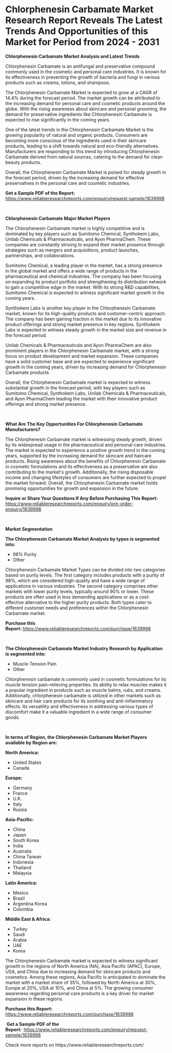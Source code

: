 <p><h1>Chlorphenesin Carbamate Market Research Report Reveals The Latest Trends And Opportunities of this Market for Period from 2024 - 2031</h1></p><p><strong>Chlorphenesin Carbamate Market Analysis and Latest Trends</strong></p>
<p><p>Chlorphenesin Carbamate is an antifungal and preservative compound commonly used in the cosmetic and personal care industries. It is known for its effectiveness in preventing the growth of bacteria and fungi in various products such as creams, lotions, and shampoos.</p><p>The Chlorphenesin Carbamate Market is expected to grow at a CAGR of 14.4% during the forecast period. The market growth can be attributed to the increasing demand for personal care and cosmetic products around the globe. With the rising awareness about skincare and personal grooming, the demand for preservative ingredients like Chlorphenesin Carbamate is expected to rise significantly in the coming years.</p><p>One of the latest trends in the Chlorphenesin Carbamate Market is the growing popularity of natural and organic products. Consumers are becoming more conscious of the ingredients used in their skincare products, leading to a shift towards natural and eco-friendly alternatives. Manufacturers are responding to this trend by introducing Chlorphenesin Carbamate derived from natural sources, catering to the demand for clean beauty products.</p><p>Overall, the Chlorphenesin Carbamate Market is poised for steady growth in the forecast period, driven by the increasing demand for effective preservatives in the personal care and cosmetic industries.</p></p>
<p><strong>Get a Sample PDF of the Report:&nbsp;</strong> <a href="https://www.reliableresearchreports.com/enquiry/request-sample/1639998">https://www.reliableresearchreports.com/enquiry/request-sample/1639998</a></p>
<p>&nbsp;</p>
<p><strong>Chlorphenesin Carbamate Major Market Players</strong></p>
<p><p>The Chlorphenesin Carbamate market is highly competitive and is dominated by key players such as Sumitomo Chemical, Synthokem Labs, Unilab Chemicals & Pharmaceuticals, and Ayon PharmaChem. These companies are constantly striving to expand their market presence through strategies such as mergers and acquisitions, product launches, partnerships, and collaborations.</p><p>Sumitomo Chemical, a leading player in the market, has a strong presence in the global market and offers a wide range of products in the pharmaceutical and chemical industries. The company has been focusing on expanding its product portfolio and strengthening its distribution network to gain a competitive edge in the market. With its strong R&D capabilities, Sumitomo Chemical is expected to witness significant market growth in the coming years.</p><p>Synthokem Labs is another key player in the Chlorphenesin Carbamate market, known for its high-quality products and customer-centric approach. The company has been gaining traction in the market due to its innovative product offerings and strong market presence in key regions. Synthokem Labs is expected to witness steady growth in the market size and revenue in the forecast period.</p><p>Unilab Chemicals & Pharmaceuticals and Ayon PharmaChem are also prominent players in the Chlorphenesin Carbamate market, with a strong focus on product development and market expansion. These companies have a solid customer base and are expected to experience significant growth in the coming years, driven by increasing demand for Chlorphenesin Carbamate products.</p><p>Overall, the Chlorphenesin Carbamate market is expected to witness substantial growth in the forecast period, with key players such as Sumitomo Chemical, Synthokem Labs, Unilab Chemicals & Pharmaceuticals, and Ayon PharmaChem leading the market with their innovative product offerings and strong market presence.</p></p>
<p>&nbsp;</p>
<p><strong>What Are The Key Opportunities For Chlorphenesin Carbamate Manufacturers?</strong></p>
<p><p>The Chlorphenesin Carbamate market is witnessing steady growth, driven by its widespread usage in the pharmaceutical and personal care industries. The market is expected to experience a positive growth trend in the coming years, supported by the increasing demand for skincare and haircare products. Rising awareness about the benefits of Chlorphenesin Carbamate in cosmetic formulations and its effectiveness as a preservative are also contributing to the market's growth. Additionally, the rising disposable income and changing lifestyles of consumers are further expected to propel the market forward. Overall, the Chlorphenesin Carbamate market holds promising opportunities for growth and expansion in the future.</p></p>
<p><strong>Inquire or Share Your Questions If Any Before Purchasing This Report:</strong> <a href="https://www.reliableresearchreports.com/enquiry/pre-order-enquiry/1639998">https://www.reliableresearchreports.com/enquiry/pre-order-enquiry/1639998</a></p>
<p>&nbsp;</p>
<p><strong>Market Segmentation</strong></p>
<p><strong>The Chlorphenesin Carbamate Market Analysis by types is segmented into:</strong></p>
<p><ul><li>98% Purity</li><li>Other</li></ul></p>
<p><p>Chlorphenesin Carbamate Market Types can be divided into two categories based on purity levels. The first category includes products with a purity of 98%, which are considered high-quality and have a wide range of applications in various industries. The second category comprises other markets with lower purity levels, typically around 90% or lower. These products are often used in less demanding applications or as a cost-effective alternative to the higher purity products. Both types cater to different customer needs and preferences within the Chlorphenesin Carbamate market.</p></p>
<p><strong>Purchase this Report:&nbsp;</strong><a href="https://www.reliableresearchreports.com/purchase/1639998">https://www.reliableresearchreports.com/purchase/1639998</a></p>
<p>&nbsp;</p>
<p><strong>The Chlorphenesin Carbamate Market Industry Research by Application is segmented into:</strong></p>
<p><ul><li>Muscle Tension Pain</li><li>Other</li></ul></p>
<p><p>Chlorphenesin carbamate is commonly used in cosmetic formulations for its muscle tension pain-relieving properties. Its ability to relax muscles makes it a popular ingredient in products such as muscle balms, rubs, and creams. Additionally, chlorphenesin carbamate is utilized in other markets such as skincare and hair care products for its soothing and anti-inflammatory effects. Its versatility and effectiveness in addressing various types of discomfort make it a valuable ingredient in a wide range of consumer goods.</p></p>
<p>&nbsp;</p>
<p><strong>In terms of Region, the Chlorphenesin Carbamate Market Players available by Region are:</strong></p>
<p>
    <p> <strong> North America: </strong>
        <ul>
            <li>United States</li>
            <li>Canada</li>
        </ul>
        </p> 
    <p> <strong> Europe: </strong>
        <ul>
            <li>Germany</li>
            <li>France</li>
            <li>U.K.</li>
            <li>Italy</li>
            <li>Russia</li>
        </ul>
        </p> 
    <p> <strong> Asia-Pacific: </strong>
        <ul>
            <li>China</li>
            <li>Japan</li>
            <li>South Korea</li>
            <li>India</li>
            <li>Australia</li>
            <li>China Taiwan</li>
            <li>Indonesia</li>
            <li>Thailand</li>
            <li>Malaysia</li>
        </ul>
        </p> 
    <p> <strong> Latin America: </strong>
        <ul>
            <li>Mexico</li>
            <li>Brazil</li>
            <li>Argentina Korea</li>
            <li>Colombia</li>
        </ul>
        </p> 
    <p> <strong> Middle East & Africa: </strong>
        <ul>
            <li>Turkey</li>
            <li>Saudi</li>
            <li>Arabia</li>
            <li>UAE</li>
            <li>Korea</li>
        </ul>
    </p>
    </p>
<p><p>The Chlorphenesin Carbamate market is expected to witness significant growth in the regions of North America (NA), Asia Pacific (APAC), Europe, USA, and China due to increasing demand for skincare products and cosmetics. Among these regions, Asia Pacific is anticipated to dominate the market with a market share of 35%, followed by North America at 30%, Europe at 20%, USA at 10%, and China at 5%. The growing consumer awareness regarding personal care products is a key driver for market expansion in these regions.</p></p>
<p><strong>Purchase this Report: </strong><a href="https://www.reliableresearchreports.com/purchase/1639998">https://www.reliableresearchreports.com/purchase/1639998</a></p>
<p>&nbsp;<strong>Get a Sample PDF of the Report:&nbsp;&nbsp;</strong><a href="https://www.reliableresearchreports.com/enquiry/request-sample/1639998">https://www.reliableresearchreports.com/enquiry/request-sample/1639998</a></p>
<p><strong></strong></p>
<p>Check more reports on https://www.reliableresearchreports.com/</p>